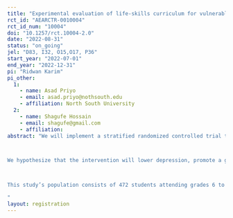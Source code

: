 ```yaml
---
title: "Experimental evaluation of life-skills curriculum for vulnerable students in Dhaka"
rct_id: "AEARCTR-0010004"
rct_id_num: "10004"
doi: "10.1257/rct.10004-2.0"
date: "2022-08-31"
status: "on_going"
jel: "D83, I32, O15,O17, P36"
start_year: "2022-07-01"
end_year: "2022-12-31"
pi: "Ridwan Karim"
pi_other:
  1:
    - name: Asad Priyo
    - email: asad.priyo@nothsouth.edu
    - affiliation: North South University
  2:
    - name: Shagufe Hossain
    - email: shagufe@gmail.com
    - affiliation: 
abstract: "We will implement a stratified randomized controlled trial to analyze whether an eight-week customized life-skills curriculum will allow vulnerable madrasah (religious school) students to attain mental resilience and favorable education outcomes. Adverse adolescent mental health in a resource-constrained environment affects lifetime and labor market outcomes negatively. Our life-skills curriculum has been developed by specialists in the field of psychology and education and is customized towards improving life chances of students from marginalized populations of Bangladesh. 

We hypothesize that the intervention will lower depression, promote a growth mindset, lower anxiety about school performance, improve self-esteem and future outlook, boost anger coping strategies, and enhance social interactions and perceived safety. 

This study’s population consists of 472 students attending grades 6 to 10 in Dhaka City. The objective is to gather evidence on the efficacy of the customized curriculum in the under-studied urban context of a developing country, and estimate social network effects. 
"
layout: registration
---
```


